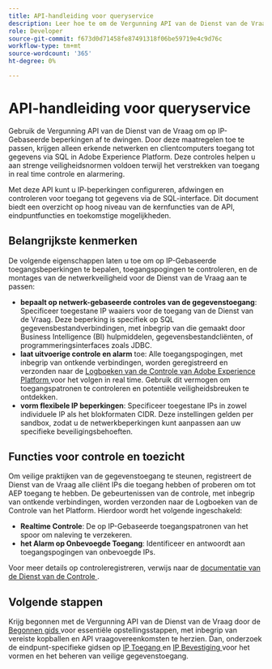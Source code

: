 ```yaml
---
title: API-handleiding voor queryservice
description: Leer hoe te om de Vergunning API van de Dienst van de Vraag te gebruiken om op netwerk-gebaseerde IP beperkingen voor veilige verbindingen door SQL af te dwingen. Gebruik deze API om het beheer van gegevenstoegang voor uw Adobe Experience Platform-gegevens te verbeteren.
role: Developer
source-git-commit: f673d0d71458fe87491318f06be59719e4c9d76c
workflow-type: tm+mt
source-wordcount: '365'
ht-degree: 0%

---
```


# API-handleiding voor queryservice

Gebruik de Vergunning API van de Dienst van de Vraag om op IP-Gebaseerde beperkingen af te dwingen. Door deze maatregelen toe te passen, krijgen alleen erkende netwerken en clientcomputers toegang tot gegevens via SQL in Adobe Experience Platform. Deze controles helpen u aan strenge veiligheidsnormen voldoen terwijl het verstrekken van toegang in real time controle en alarmering.

Met deze API kunt u IP-beperkingen configureren, afdwingen en controleren voor toegang tot gegevens via de SQL-interface. Dit document biedt een overzicht op hoog niveau van de kernfuncties van de API, eindpuntfuncties en toekomstige mogelijkheden.

## Belangrijkste kenmerken

De volgende eigenschappen laten u toe om op IP-Gebaseerde toegangsbeperkingen te bepalen, toegangspogingen te controleren, en de montages van de netwerkveiligheid voor de Dienst van de Vraag aan te passen:

- **bepaalt op netwerk-gebaseerde controles van de gegevenstoegang**: Specificeer toegestane IP waaiers voor de toegang van de Dienst van de Vraag. Deze beperking is specifiek op SQL gegevensbestandverbindingen, met inbegrip van die gemaakt door Business Intelligence (BI) hulpmiddelen, gegevensbestandcliënten, of programmeringsinterfaces zoals JDBC.
- **laat uitvoerige controle en alarm** toe: Alle toegangspogingen, met inbegrip van ontkende verbindingen, worden geregistreerd en verzonden naar de [ Logboeken van de Controle van Adobe Experience Platform ](../../landing/governance-privacy-security/audit-logs/overview.md) voor het volgen in real time. Gebruik dit vermogen om toegangspatronen te controleren en potentiële veiligheidsbreuken te ontdekken.
- **vorm flexibele IP beperkingen**: Specificeer toegestane IPs in zowel individuele IP als het blokformaten CIDR. Deze instellingen gelden per sandbox, zodat u de netwerkbeperkingen kunt aanpassen aan uw specifieke beveiligingsbehoeften.

## Functies voor controle en toezicht

Om veilige praktijken van de gegevenstoegang te steunen, registreert de Dienst van de Vraag alle cliënt IPs die toegang hebben of proberen om tot AEP toegang te hebben. De gebeurtenissen van de controle, met inbegrip van ontkende verbindingen, worden verzonden naar de Logboeken van de Controle van het Platform. Hierdoor wordt het volgende ingeschakeld:

- **Realtime Controle**: De op IP-Gebaseerde toegangspatronen van het spoor om naleving te verzekeren.
- **het Alarm op Onbevoegde Toegang**: Identificeer en antwoordt aan toegangspogingen van onbevoegde IPs.

Voor meer details op controleregistreren, verwijs naar de [ documentatie van de Dienst van de Controle ](https://experienceleague.adobe.com/docs/experience-platform/audit/audit-overview.html).

## Volgende stappen

Krijg begonnen met de Vergunning API van de Dienst van de Vraag door de [ Begonnen gids ](./getting-started.md) voor essentiële opstellingsstappen, met inbegrip van vereiste kopballen en API vraagovereenkomsten te herzien. Dan, onderzoek de eindpunt-specifieke gidsen op [ IP Toegang ](./ip-access.md) en [ IP Bevestiging ](./validate.md) voor het vormen en het beheren van veilige gegevenstoegang.

